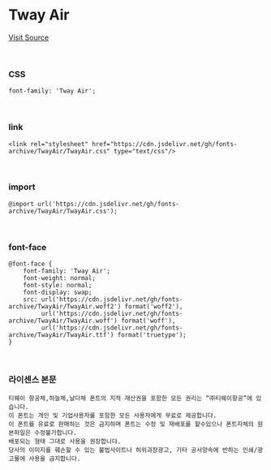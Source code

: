 # Tway Air

[Visit Source](https://www.twayair.com/app/serviceInfo/contents/1320)

&nbsp;

### CSS

```
font-family: 'Tway Air';
```

&nbsp;

### link

```
<link rel="stylesheet" href="https://cdn.jsdelivr.net/gh/fonts-archive/TwayAir/TwayAir.css" type="text/css"/>
```

&nbsp;

### import

```
@import url('https://cdn.jsdelivr.net/gh/fonts-archive/TwayAir/TwayAir.css');
```

&nbsp;

### font-face

```
@font-face {
    font-family: 'Tway Air';
    font-weight: normal;
    font-style: normal;
    font-display: swap;
    src: url('https://cdn.jsdelivr.net/gh/fonts-archive/TwayAir/TwayAir.woff2') format('woff2'),
         url('https://cdn.jsdelivr.net/gh/fonts-archive/TwayAir/TwayAir.woff') format('woff'),
         url('https://cdn.jsdelivr.net/gh/fonts-archive/TwayAir/TwayAir.ttf') format('truetype');
}
```

&nbsp;

### 라이센스 본문

```
티웨이 항공체,하늘체,날다체 폰트의 지적 재산권을 포함한 모든 권리는 “㈜티웨이항공”에 있습니다. 
이 폰트는 개인 및 기업사용자를 포함한 모든 사용자에게 무료로 제공합니다. 
이 폰트를 유료로 판매하는 것은 금지하며 폰트는 수정 및 재배포를 할수있으나 폰트자체의 원본파일은 수정불가합니다. 
배포되는 형태 그대로 사용을 권장합니다. 
당사의 이미지를 훼손할 수 있는 불법사이트나 허위과장광고, 기타 공서양속에 반하는 인쇄/광고물에 사용을 금지합니다.
```
